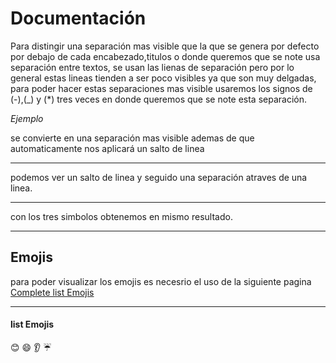 # Documentación
Para distingir una separación mas visible que la que se genera por defecto por debajo de cada encabezado,titulos o donde queremos que se note usa separación entre textos, se usan las lienas de separación pero por lo general estas lineas tienden a ser poco visibles ya que son muy delgadas, para poder hacer estas separaciones mas visible usaremos los signos de (-),(_) y (*) tres veces en donde queremos que se note esta separación.

_Ejemplo_

se convierte en una separación mas visible ademas de que automaticamente nos aplicará un salto de linea

***
podemos ver un salto de linea y seguido una separación atraves de una linea. 

---
con los tres simbolos obtenemos en mismo resultado.

___ 

## Emojis

para poder  visualizar los emojis es necesrio el uso de la siguiente pagina [Complete list Emojis](https://gist.github.com/rxaviers/7360908 "lista completa de emojis")

---

#### list Emojis

:blush:
:smile:
:ear:
:umbrella:
